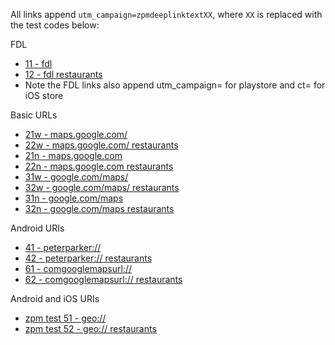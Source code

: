 All links append `utm_campaign=zpmdeeplinktextXX`, where `XX` is replaced with the test codes below:

FDL
- [11 - fdl](http://maps.app.goo.gl/?isi=585027354&ibi=com.google.Maps&ius=comgooglemapsurl&apn=com.google.android.apps.maps&amv=914018424&pt=9008&mt=8&ct=appstore_zpmdeeplinktest11&utm_campaign=playstore_zpmdeeplinktest11&link=http://www.google.com/maps?utm_campaign=zpmdeeplinktest11)
- [12 - fdl restaurants](http://maps.app.goo.gl/?isi=585027354&ibi=com.google.Maps&ius=comgooglemapsurl&apn=com.google.android.apps.maps&amv=914018424&pt=9008&mt=8&ct=appstore_zpmdeeplinktest12&utm_campaign=playstore_zpmdeeplinktest12&link=http://www.google.com/maps?q=restaurants&utm_campaign=zpmdeeplinktest12)
- Note the FDL links also append utm_campaign= for playstore and ct= for iOS store

Basic URLs
- [21w - maps.google.com/](http://maps.google.com/?utm_campaign=zpmdeeplinktest21)
- [22w - maps.google.com/ restaurants](http://maps.google.com/?q=restaurants&utm_campaign=zpmdeeplinktest22)
- [21n - maps.google.com](http://maps.google.com?utm_campaign=zpmdeeplinktest21)
- [22n - maps.google.com restaurants](http://maps.google.com?q=restaurants&utm_campaign=zpmdeeplinktest22)
- [31w - google.com/maps/](http://www.google.com/maps/?utm_campaign=zpmdeeplinktest31ws)
- [32w - google.com/maps/ restaurants](http://www.google.com/maps/?q=restaurants&utm_campaign=zpmdeeplinktest32ws)
- [31n - google.com/maps](http://www.google.com/maps?utm_campaign=zpmdeeplinktest31ns)
- [32n - google.com/maps restaurants](http://www.google.com/maps?q=restaurants&utm_campaign=zpmdeeplinktest32ns)

Android URIs
- [41 - peterparker://](peterparker://?utm_campaign=zpmdeeplinktest41)
- [42 - peterparker:// restaurants](peterparker://?q=restaurants&utm_campaign=zpmdeeplinktest42)
- [61 - comgooglemapsurl://](comgooglemapsurl://?utm_campaign=zpmdeeplinktest61)
- [62 - comgooglemapsurl:// restaurants](comgooglemapsurl://?utm_campaign=zpmdeeplinktest61)

Android and iOS URIs
- [zpm test 51 - geo://](geo://0,0?utm_campaign=zpmdeeplinktest51)
- [zpm test 52 - geo:// restaurants](geo://0,0?q=restaurants&utm_campaign=zpmdeeplinktest52)
